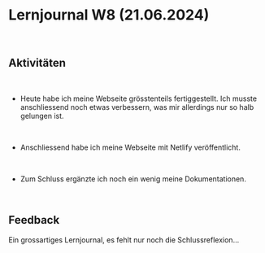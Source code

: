 
# Lernjournal W8 (21.06.2024)

<br>

## Aktivitäten

<br>

- Heute habe ich meine Webseite grösstenteils fertiggestellt. Ich musste anschliessend noch etwas verbessern, was mir allerdings nur so halb gelungen ist.

  <br>
  

- Anschliessend habe ich meine Webseite mit Netlify veröffentlicht.

  <br>


- Zum Schluss ergänzte ich noch ein wenig meine Dokumentationen.

<br>


## Feedback

Ein grossartiges Lernjournal, es fehlt nur noch die Schlussreflexion...


